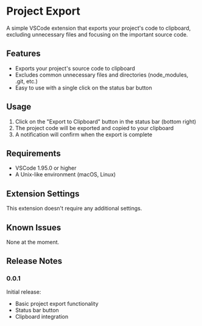 # Project Export

A simple VSCode extension that exports your project's code to clipboard, excluding unnecessary files and focusing on the important source code.

## Features

- Exports your project's source code to clipboard
- Excludes common unnecessary files and directories (node_modules, .git, etc.)
- Easy to use with a single click on the status bar button

## Usage

1. Click on the "Export to Clipboard" button in the status bar (bottom right)
2. The project code will be exported and copied to your clipboard
3. A notification will confirm when the export is complete

## Requirements

- VSCode 1.95.0 or higher
- A Unix-like environment (macOS, Linux)

## Extension Settings

This extension doesn't require any additional settings.

## Known Issues

None at the moment.

## Release Notes

### 0.0.1

Initial release:

- Basic project export functionality
- Status bar button
- Clipboard integration

